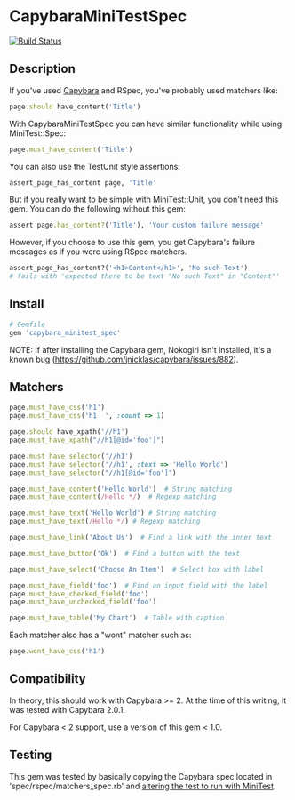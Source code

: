CapybaraMiniTestSpec
====================

[![Build Status](https://secure.travis-ci.org/ordinaryzelig/capybara_minitest_spec.png?branch=master)](http://travis-ci.org/ordinaryzelig/capybara_minitest_spec)

## Description

If you've used [Capybara](https://github.com/jnicklas/capybara) and RSpec, you've probably used matchers like:

```ruby
page.should have_content('Title')
```

With CapybaraMiniTestSpec you can have similar functionality while using MiniTest::Spec:

```ruby
page.must_have_content('Title')
```

You can also use the TestUnit style assertions:

```ruby
assert_page_has_content page, 'Title'
```

But if you really want to be simple with MiniTest::Unit, you don't need this gem.
You can do the following without this gem:

```ruby
assert page.has_content?('Title'), 'Your custom failure message'
```

However, if you choose to use this gem, you get Capybara's failure messages as if you were using RSpec matchers.

```ruby
assert_page_has_content?('<h1>Content</h1>', 'No such Text')
# fails with 'expected there to be text "No such Text" in "Content"'
```

## Install

```ruby
# Gemfile
gem 'capybara_minitest_spec'
```

NOTE: If after installing the Capybara gem, Nokogiri isn't installed, it's a known bug (https://github.com/jnicklas/capybara/issues/882).


## Matchers


```ruby
page.must_have_css('h1')
page.must_have_css('h1  ', :count => 1)

page.should have_xpath('//h1')
page.must_have_xpath("//h1[@id='foo']")

page.must_have_selector('//h1')
page.must_have_selector('//h1', :text => 'Hello World')
page.must_have_selector("//h1[@id='foo']")

page.must_have_content('Hello World')  # String matching
page.must_have_content(/Hello */)  # Regexp matching

page.must_have_text('Hello World') # String matching
page.must_have_text(/Hello */) # Regexp matching

page.must_have_link('About Us')  # Find a link with the inner text

page.must_have_button('Ok')  # Find a button with the text

page.must_have_select('Choose An Item')  # Select box with label

page.must_have_field('foo')  # Find an input field with the label
page.must_have_checked_field('foo')
page.must_have_unchecked_field('foo')

page.must_have_table('My Chart')  # Table with caption
```

Each matcher also has a "wont" matcher such as:


```ruby
page.wont_have_css('h1')
```

## Compatibility

In theory, this should work with Capybara >= 2. At the time of this writing, it was tested with Capybara 2.0.1.

For Capybara < 2 support, use a version of this gem < 1.0.

## Testing

This gem was tested by basically copying the Capybara spec located in 'spec/rspec/matchers_spec.rb' and [altering the test to run with MiniTest](https://gist.github.com/4297afa19edd44885248).

